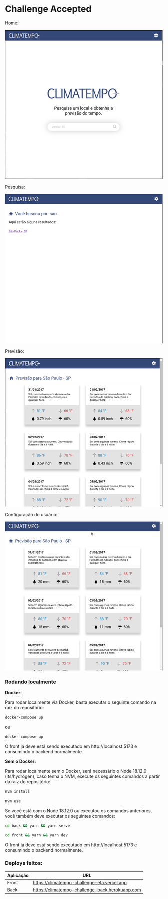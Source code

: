 # Challenge Accepted

Home:

<img src="docs/assets/home.png">

Pesquisa:

<img src="docs/assets/search.png">

Previsão:

<img src="docs/assets/weather.png">

Configuração do usuário:

<img src="docs/assets/user-config.gif">

### **Rodando localmente**

**Docker:**

Para rodar localmente via Docker, basta executar o seguinte comando na raíz do repositório:

```bash
docker-compose up
```
ou
```bash
docker compose up
```

O front já deve está sendo executado em http://localhost:5173 e consumindo o backend normalmente.

**Sem o Docker:**

Para rodar localmente sem o Docker, será necessário o Node 18.12.0 (lts/hydrogen), caso tenha o NVM, execute os seguintes comandos a partir da raíz do repositório:

```bash
nvm install
```
```bash
nvm use
```

Se você está com o Node 18.12.0 ou executou os comandos anteriores, você também deve executar os seguintes comandos:

```bash
cd back && yarn && yarn serve
```
```bash
cd front && yarn && yarn dev
```

O front já deve está sendo executado em http://localhost:5173 e consumindo o backend normalmente.

### **Deploys feitos:**

| Aplicação | URL |
| --------------------- | ------------- |
| Front | https://climatempo-challenge-eta.vercel.app |
| Back | https://climatempo-challenge-back.herokuapp.com |

